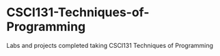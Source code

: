 # CSCI131-Techniques-of-Programming
Labs and projects completed taking CSCI131 Techniques of Programming
